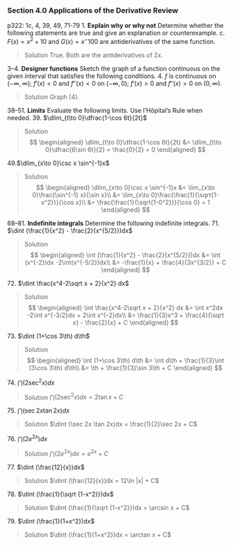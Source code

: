 ### Section 4.0 Applications of the Derivative Review
p322: 1c, 4, 39, 49, 71-79
1\. **Explain why or why not** Determine whether the following statements are true and give an explanation or counterexample.
c. $F(x) = x^2+10$ and $G(x)=x^-100$ are antiderivatives of the same function.
>Solution
True. Both are the antiderivatives of $2x$.

3–4\. **Designer functions** Sketch the graph of a function continuous on the given interval that satisfies the following conditions.
4\. $f$ is continuous on $(-\infty, \infty)$; $f'(x)<0$ and $f''(x) <0$ on $(-\infty,0)$; $f'(x)>0$ and $f''(x)>0$ on $(0, \infty)$.
>Solution
Graph (4).

38–51\. **Limits** Evaluate the following limits. Use l’Hôpital’s Rule when needed.
39\. $\dlim_{t\to 0}\dfrac{1-\cos 6t}{2t}$
>Solution
$$
\begin{aligned}
\dlim_{t\to 0}\dfrac{1-\cos 6t}{2t} &= \dlim_{t\to 0}\dfrac{6\sin 6t}{2} = \frac{0}{2} = 0
\end{aligned}
$$

49\.$\dlim_{x\to 0}\csc x \sin^{-1}x$
>Solution
$$
\begin{aligned}
\dlim_{x\to 0}\csc x \sin^{-1}x &= \lim_{x\to 0}\frac{\sin^{-1} x}{\sin x}\\
&= \lim_{x\to 0}\frac{\frac{1}{\sqrt{1-x^2}}}{\cos x}\\
&= \frac{\frac{1}{\sqrt{1-0^2}}}{\cos 0} = 1
\end{aligned}
$$

68–81\. **Indefinite integrals** Determine the following indefinite integrals.
71\. $\dint (\frac{1}{x^2} - \frac{2}{x^{5/2}})dx$
>Solution
$$
\begin{aligned}
\int (\frac{1}{x^2} - \frac{2}{x^{5/2}})dx &= \int (x^{-2})dx -2\int(x^{-5/2})dx\\
&= -\frac{1}{x} + \frac{4}{3x^{3/2}} + C
\end{aligned}
$$

72\. $\dint \frac{x^4-2\sqrt x + 2}{x^2} dx$
>Solution
$$
\begin{aligned}
\int \frac{x^4-2\sqrt x + 2}{x^2} dx &= \int x^2dx -2\int x^{-3/2}dx + 2\int x^{-2}dx\\
&= \frac{1}{3}x^3 + \frac{4}{\sqrt x} - \frac{2}{x} + C
\end{aligned}
$$

73\. $\dint (1+\cos 3\th) d\th$
>Solution
$$
\begin{aligned}
\int (1+\cos 3\th) d\th &= \int d\th + \frac{1}{3}\int (3\cos 3\th) d\th\\
&= \th + \frac{1}{3}\sin 3\th + C
\end{aligned}
$$

74\. $\dint (2\sec^2 x)dx$
>Solution
$\dint (2\sec^2 x)dx = 2\tan x + C$

75\. $\dint (\sec 2x \tan 2x)dx$
>Solution
$\dint (\sec 2x \tan 2x)dx = \frac{1}{2}\sec 2x + C$

76\. $\dint (2e^{2x})dx$
>Solution
$\dint (2e^{2x})dx = e^{2x} + C$

77\. $\dint (\frac{12}{x})dx$
>Solution
$\dint (\frac{12}{x})dx = 12\ln |x| + C$

78\. $\dint (\frac{1}{\sqrt {1-x^2}})dx$
>Solution
$\dint (\frac{1}{\sqrt {1-x^2}})dx = \arcsin x + C$

79\. $\dint (\frac{1}{1+x^2})dx$
>Solution
$\dint (\frac{1}{1+x^2})dx = \arctan x + C$
